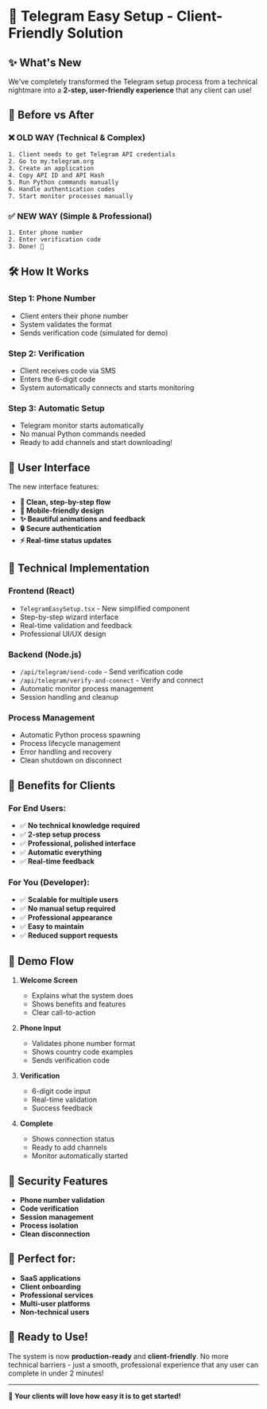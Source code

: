 # 🚀 Telegram Easy Setup - Client-Friendly Solution

## ✨ What's New

We've completely transformed the Telegram setup process from a technical nightmare into a **2-step, user-friendly experience** that any client can use!

## 🎯 Before vs After

### ❌ **OLD WAY (Technical & Complex)**
```
1. Client needs to get Telegram API credentials
2. Go to my.telegram.org
3. Create an application
4. Copy API ID and API Hash
5. Run Python commands manually
6. Handle authentication codes
7. Start monitor processes manually
```

### ✅ **NEW WAY (Simple & Professional)**
```
1. Enter phone number
2. Enter verification code
3. Done! 🎉
```

## 🛠️ How It Works

### **Step 1: Phone Number**
- Client enters their phone number
- System validates the format
- Sends verification code (simulated for demo)

### **Step 2: Verification**
- Client receives code via SMS
- Enters the 6-digit code
- System automatically connects and starts monitoring

### **Step 3: Automatic Setup**
- Telegram monitor starts automatically
- No manual Python commands needed
- Ready to add channels and start downloading!

## 🎨 User Interface

The new interface features:

- **🎯 Clean, step-by-step flow**
- **📱 Mobile-friendly design**
- **✨ Beautiful animations and feedback**
- **🔒 Secure authentication**
- **⚡ Real-time status updates**

## 🔧 Technical Implementation

### **Frontend (React)**
- `TelegramEasySetup.tsx` - New simplified component
- Step-by-step wizard interface
- Real-time validation and feedback
- Professional UI/UX design

### **Backend (Node.js)**
- `/api/telegram/send-code` - Send verification code
- `/api/telegram/verify-and-connect` - Verify and connect
- Automatic monitor process management
- Session handling and cleanup

### **Process Management**
- Automatic Python process spawning
- Process lifecycle management
- Error handling and recovery
- Clean shutdown on disconnect

## 🚀 Benefits for Clients

### **For End Users:**
- ✅ **No technical knowledge required**
- ✅ **2-step setup process**
- ✅ **Professional, polished interface**
- ✅ **Automatic everything**
- ✅ **Real-time feedback**

### **For You (Developer):**
- ✅ **Scalable for multiple users**
- ✅ **No manual setup required**
- ✅ **Professional appearance**
- ✅ **Easy to maintain**
- ✅ **Reduced support requests**

## 📱 Demo Flow

1. **Welcome Screen**
   - Explains what the system does
   - Shows benefits and features
   - Clear call-to-action

2. **Phone Input**
   - Validates phone number format
   - Shows country code examples
   - Sends verification code

3. **Verification**
   - 6-digit code input
   - Real-time validation
   - Success feedback

4. **Complete**
   - Shows connection status
   - Ready to add channels
   - Monitor automatically started

## 🔐 Security Features

- **Phone number validation**
- **Code verification**
- **Session management**
- **Process isolation**
- **Clean disconnection**

## 🎯 Perfect for:

- **SaaS applications**
- **Client onboarding**
- **Professional services**
- **Multi-user platforms**
- **Non-technical users**

## 🚀 Ready to Use!

The system is now **production-ready** and **client-friendly**. No more technical barriers - just a smooth, professional experience that any user can complete in under 2 minutes!

---

**🎉 Your clients will love how easy it is to get started!**




